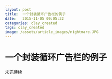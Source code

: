 ```yaml
---
layout: post
title:  一个封装循环广告栏的例子
date:   2015-11-05 09:05:32
categories: clay_created
tags: clay_created
image: /assets/article_images/nightmare.JPG
---
```

# 一个封装循环广告栏的例子   
未完待续
